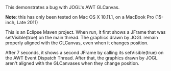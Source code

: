 This demonstrates a bug with JOGL's AWT GLCanvas.

**Note**: this has only been tested on Mac OS X 10.11.1, on a MacBook Pro (15-inch, Late 2011)

This is an Eclipse Maven project.  When run, it first shows a JFrame that was setVisible(true) on
the main thread.  The graphics drawn by JOGL remain properly aligned with the GLCanvas, even when
it changes position.

After 7 seconds, it shows a second JFrame by calling its setVisible(true) on the AWT Event Dispatch 
Thread.  After that, the graphics drawn by JOGL aren't aligned with the GLCanvases when they 
change position.
